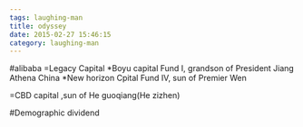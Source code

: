 ```yaml
---
tags: laughing-man
title: odyssey
date: 2015-02-27 15:46:15
category: laughing-man
---
```

#alibaba
=Legacy Capital
*Boyu capital Fund I, grandson of President Jiang
	Athena China
*New horizon Cpital Fund IV, sun of Premier Wen

=CBD capital ,sun of He guoqiang(He zizhen)

#Demographic dividend

